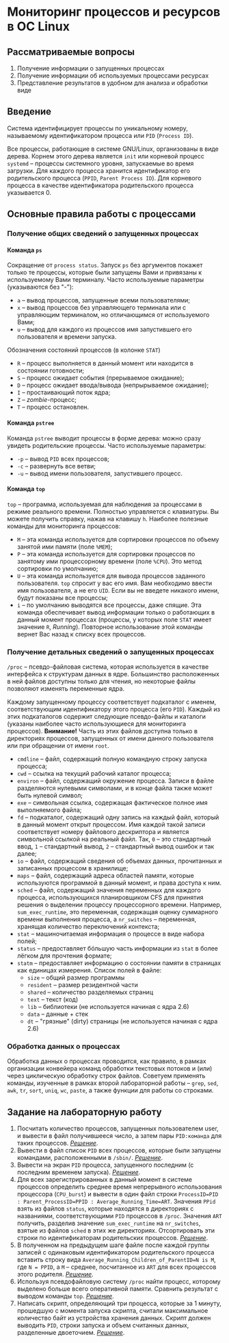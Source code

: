 # Мониторинг процессов и ресурсов в ОС Linux

## Рассматриваемые вопросы

1. Получение информации о запущенных процессах
2. Получение информации об используемых процессами ресурсах
3. Представление результатов в удобном для анализа и обработки виде

## Введение

Система идентифицирует процессы по уникальному номеру, называемому идентификатором процесса или `PID` (`Process ID`).

Все процессы, работающие в системе GNU/Linux, организованы в виде дерева. Корнем этого дерева является `init` или корневой процесс `systemd` – процессы системного уровня, запускаемые во время загрузки. Для каждого процесса хранится идентификатор его родительского процесса (`PPID`, `Parent Process ID`). Для корневого процесса в качестве идентификатора родительского процесса указывается 0.

## Основные правила работы с процессами

### Получение общих сведений о запущенных процессах

#### Команда `ps`

Сокращение от `process status`. Запуск `ps` без аргументов покажет только те процессы, которые были запущены Вами и привязаны к используемому Вами терминалу. Часто используемые параметры (указываются без "-"):

* `a` – вывод процессов, запущенные всеми пользователями;
* `x` – вывод процессов без управляющего терминала или с управляющим терминалом, но отличающимся от используемого Вами;
* `u` – вывод для каждого из процессов имя запустившего его пользователя и времени запуска.

Обозначения состояний процессов (в колонке `STAT`)

* `R` – процесс выполняется в данный момент или находится в состоянии готовности;
* `S` – процесс ожидает события (прерываемое ожидание);
* `D` – процесс ожидает ввода/вывода (непрырываемое ожидание);
* `I` – простаивающий поток ядра;
* `Z` – *zombie*-процесс;
* `T` – процесс остановлен.

#### Команда `pstree`

Команда `pstree` выводит процессы в форме дерева: можно сразу увидеть родительские процессы. Часто используемые параметры:

* `-p` – вывод `PID` всех процессов;
* `-c` – развернуть все ветви;
* `-u` – вывод имени пользователя, запустившего процесс.

#### Команда `top`

`top` – программа, используемая для наблюдения за процессами в режиме реального времени. Полностью управляется с клавиатуры. Вы можете получить справку, нажав на клавишу `h`. Наиболее полезные команды для мониторинга процессов:

* `M` – эта команда используется для сортировки процессов по объему занятой ими памяти (поле `%MEM`);
* `P` – эта команда используется для сортировки процессов по занятому ими процессорному времени (поле `%CPU`). Это метод сортировки по умолчанию;
* `U` – эта команда используется для вывода процессов заданного пользователя. `top` спросит у вас его имя. Вам необходимо ввести имя пользователя, а не его `UID`. Если вы не введете никакого имени, будут показаны все процессы;
* `i` – по умолчанию выводятся все процессы, даже спящие. Эта команда обеспечивает вывод информации только о работающих в данный момент процессах (процессы, у которых поле `STAT` имеет значение `R`, *Running*). Повторное использование этой команды вернет Вас назад к списку всех процессов.

### Получение детальных сведений о запущенных процессах

`/proc` – псевдо-файловая система, которая используется в качестве интерфейса к структурам данных в ядре. Большинство расположенных в ней файлов доступны только для чтения, но некоторые файлы позволяют изменять переменные ядра.

Каждому запущенному процессу соответствует подкаталог с именем, соответствующим идентификатору этого процесса (его `PID`). Каждый из этих подкаталогов содержит следующие псевдо-файлы и каталоги (указаны наиболее часто использующиеся для мониторинга процессов). **Внимание!** Часть из этих файлов доступна только в директориях процессов, запущенных от имени данного пользователя или при обращении от имени `root`.

* `cmdline` – файл, содержащий полную командную строку запуска процесса;
* `cwd` – ссылка на текущий рабочий каталог процесса;
* `environ` – файл, содержащий окружение процесса. Записи в файле разделяются нулевыми символами, и в конце файла также может быть нулевой символ;
* `exe` – символьная ссылка, содержащая фактическое полное имя выполняемого файла;
* `fd` – подкаталог, содержащий одну запись на каждый файл, который в данный момент открыт процессом. Имя каждой такой записи соответствует номеру файлового дескриптора и является символьной ссылкой на реальный файл. Так, `0` – это стандартный ввод, `1` – стандартный вывод, `2` – стандартный вывод ошибок и так далее;
* `io` – файл, содержащий сведения об объемах данных, прочитанных и записанных процессом в хранилище;
* `maps` – файл, содержащий адреса областей памяти, которые используются программой в данный момент, и права доступа к ним.
* `sched` – файл, содержащий значения переменных для каждого процесса, использующихся планировщиком CFS для принятия решения о выделении процессу процессорного времени. Например, `sum_exec_runtime`, это переменная, содержащая оценку суммарного времени выполнения процесса, а `nr_switches` – переменная, хранящая количество переключений контекста;
* `stat` – машиночитаемая информация о процессе в виде набора полей;
* `status` – предоставляет бóльшую часть информации из `stat` в более лёгком для прочтения формате;
* `statm` – предоставляет информацию о состоянии памяти в страницах как единицах измерения. Список полей в файле:
  * `size` – общий размер программы
  * `resident` – размер резидентной части
  * `shared` – количество разделяемых страниц
  * `text` – текст (код)
  * `lib` – библиотеки (не используется начиная с ядра 2.6)
  * `data` – данные + стек
  * `dt` – "грязные" (dirty) страницы (не используется начиная с ядра 2.6)

### Обработка данных о процессах

Обработка данных о процессах проводится, как правило, в рамках организации конвейера команд обработки текстовых потоков и (или) через циклическую обработку строк файлов. Советуем применять команды, изученные в рамках второй лабораторной работы – `grep`, `sed`, `awk`, `tr`, `sort`, `uniq`, `wc`, `paste`, а также функции для работы со строками.

## Задание на лабораторную работу

1. Посчитать количество процессов, запущенных пользователем user, и вывести в файл получившееся число, а затем пары `PID:команда` для таких процессов. [*Решение*](task1.bash).
2. Вывести в файл список `PID` всех процессов, которые были запущены командами, расположенными в `/sbin/`. [*Решение*](task2.bash).
3. Вывести на экран `PID` процесса, запущенного последним (с последним временем запуска). [*Решение*](task3.bash).
4. Для всех зарегистрированных в данный момент в системе процессов определить среднее время непрерывного использования процессора (`CPU_burst`) и вывести в один файл строки `ProcessID=PID : Parent_ProcessID=PPID : Average_Running_Time=ART`. Значения `PPid` взять из файлов `status`, которые находятся в директориях с названиями, соответствующими `PID` процессов в `/proc`. Значения `ART` получить, разделив значение `sum_exec_runtime` на `nr_switches`, взятые из файлов `sched` в этих же директориях. Отсортировать эти строки по идентификаторам родительских процессов. [*Решение*](task4.bash).
5. В полученном на предыдущем шаге файле после каждой группы записей с одинаковым идентификатором родительского процесса вставить строку вида `Average_Running_Children_of_ParentID=N is M`, где `N = PPID`, а `M` – среднее, посчитанное из `ART` для всех процессов этого родителя. [*Решение*](task5.bash).
6. Используя псевдофайловую систему `/proc` найти процесс, которому выделено больше всего оперативной памяти. Сравнить результат с выводом команды `top`. [*Решение*](task6.bash).
7. Написать скрипт, определяющий три процесса, которые за 1 минуту, прошедшую с момента запуска скрипта, считали максимальное количество байт из устройства хранения данных. Скрипт должен выводить `PID`, строки запуска и объем считанных данных, разделенные двоеточием. [*Решение*](task7.bash).

